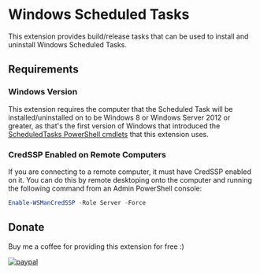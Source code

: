 # Windows Scheduled Tasks

This extension provides build/release tasks that can be used to install and uninstall Windows Scheduled Tasks.


## Requirements

### Windows Version

This extension requires the computer that the Scheduled Task will be installed/uninstalled on to be Windows 8 or Windows Server 2012 or greater, as that's the first version of Windows that introduced the [ScheduledTasks PowerShell cmdlets][ScheduledTasksPowerShellCmdlets] that this extension uses.


### CredSSP Enabled on Remote Computers

If you are connecting to a remote computer, it must have CredSSP enabled on it. You can do this by remote desktoping onto the computer and running the following command from an Admin PowerShell console:

```PowerShell
Enable-WSManCredSSP -Role Server -Force
```

## Donate

Buy me a coffee for providing this extension for free :)

[![paypal](https://www.paypalobjects.com/en_US/i/btn/btn_donateCC_LG.gif)](https://www.paypal.com/cgi-bin/webscr?cmd=_s-xclick&hosted_button_id=SW7LX32CWQJKN)


<!-- Links -->
[ScheduledTasksPowerShellCmdlets]: https://docs.microsoft.com/en-us/powershell/module/scheduledtasks/?view=win10-ps